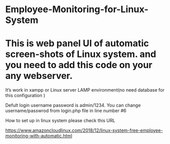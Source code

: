 # Employee-Monitoring-for-Linux-System

# This is web panel UI of automatic screen-shots of Linux system. and you need to add this code on your any webserver.

It’s work in xampp or Linux server LAMP environment(no need database for this configuration )

Defult login username password is admin/1234.
You can change username/passwrod from login.php file in line number #6

How to set up in linux system please check this URL 

https://www.amazoncloudlinux.com/2018/12/linux-system-free-employee-monitoring-with-automatic.html

